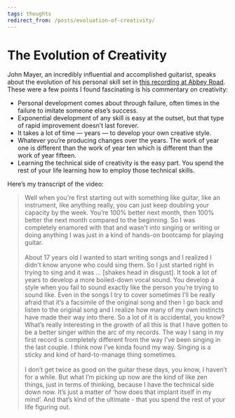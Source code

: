 ```yaml
---
tags: thoughts
redirect_from: /posts/evoluation-of-creativity/
---
```


# The Evolution of Creativity

John Mayer, an incredibly influential and accomplished guitarist, speaks about the evolution of his personal skill set in [this recording at Abbey Road](http://www.youtube.com/watch?v=mm8G5-pug_w). These were a few points I found fascinating is his commentary on creativity:

- Personal development comes about through failure, often times in the failure to imitate someone else’s success.
- Exponential development of any skill is easy at the outset, but that type of rapid improvement doesn’t last forever.
- It takes a lot of time — years — to develop your own creative style.
- Whatever you’re producing changes over the years. The work of year one is different than the work of year ten which is different than the work of year fifteen.
- Learning the technical side of creativity is the easy part. You spend the rest of your life learning how to employ those technical skills.

Here’s my transcript of the video:

> Well when you're first starting out with something like guitar, like an instrument, like anything really, you can just keep doubling your capacity by the week. You’re 100% better next month, then 100% better the next month compared to the beginning. So I was completely enamored with that and wasn't into singing or writing or doing anything I was just in a kind of hands-on bootcamp for playing guitar. <br><br> About 17 years old I wanted to start writing songs and I realized I didn’t know anyone who could sing them. So I just started right in trying to sing and it was … [shakes head in disgust]. It took a lot of years to develop a more boiled-down vocal sound. You develop a style when you fail to sound exactly like the person you’re trying to sound like. Even in the songs I try to cover sometimes I’ll be really afraid that it’s a facsimile of the original song and then I go back and listen to the original song and I realize how many of my own instincts have made their way into there. So a lot of it is accidental, you know? What’s really interesting in the growth of all this is that I have gotten to be a better singer within the arc of my records. The way I sang in my first record is completely different from the way I’ve been singing in the last couple. I think now I’ve kinda found my way. Singing is a sticky and kind of hard-to-manage thing sometimes.<br><br> I don’t get twice as good on the guitar these days, you know, I haven’t for a while. But what I’m picking up now are the kind of like zen things, just in terms of thinking, because I have the technical side down now. It’s just a matter of ‘how does that implant itself in my mind’. And that’s kind of the ultimate - that you spend the rest of your life figuring out.
